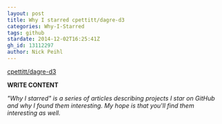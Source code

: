 ```yaml
---
layout: post
title: Why I starred cpettitt/dagre-d3
categories: Why-I-Starred
tags: github
stardate: 2014-12-02T16:25:41Z
gh_id: 13112297
author: Nick Peihl
---
```


[cpettitt/dagre-d3](star.repo.html_url)

**WRITE CONTENT**

*"Why I starred" is a series of articles describing projects I star on GitHub and why I found them interesting. My hope is that you'll find them interesting as well.*


